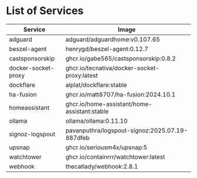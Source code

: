 # List of Services



| Service | Image |
| --- | --- |
| adguard | adguard/adguardhome:v0.107.65 |
| beszel-agent | henrygd/beszel-agent:0.12.7 |
| castsponsorskip | ghcr.io/gabe565/castsponsorskip:0.8.2 |
| docker-socket-proxy | ghcr.io/tecnativa/docker-socket-proxy:latest |
| dockflare | alplat/dockflare:stable |
| ha-fusion | ghcr.io/matt8707/ha-fusion:2024.10.1 |
| homeassistant | ghcr.io/home-assistant/home-assistant:stable |
| ollama | ollama/ollama:0.11.10 |
| signoz-logspout | pavanputhra/logspout-signoz:2025.07.19-887dfeb |
| upsnap | ghcr.io/seriousm4x/upsnap:5 |
| watchtower | ghcr.io/containrrr/watchtower:latest |
| webhook | thecatlady/webhook:2.8.1 |

